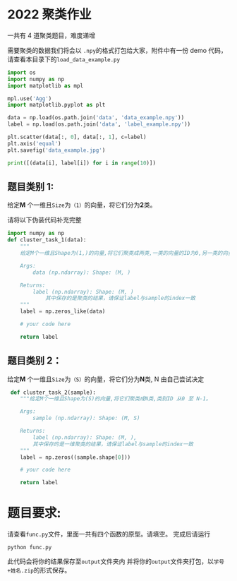 # 2022 聚类作业

一共有 4 道聚类题目，难度递增

需要聚类的数据我们将会以 `.npy`的格式打包给大家，附件中有一份 demo 代码，请查看本目录下的`load_data_example.py`

```python
import os
import numpy as np
import matplotlib as mpl

mpl.use('Agg')
import matplotlib.pyplot as plt

data = np.load(os.path.join('data', 'data_example.npy'))
label = np.load(os.path.join('data', 'label_example.npy'))

plt.scatter(data[:, 0], data[:, 1], c=label)
plt.axis('equal')
plt.savefig('data_example.jpg')

print([(data[i], label[i]) for i in range(10)])


```

## 题目类别 1:

给定**M** 个一维且`Size`为`（1）`的向量，将它们分为**2**类。

请将以下伪装代码补充完整

```python
import numpy as np
def cluster_task_1(data):
    """
    给定M个一维且Shape为(1,)的向量,将它们聚类成两类,一类的向量的ID为0,另一类的向量的ID为1。

    Args:
        data (np.ndarray): Shape: (M, )

    Returns:
        label (np.ndarray): Shape: (M, )
        	其中保存的是聚类的结果，请保证label与sample的index一致
    """
    label = np.zeros_like(data)

    # your code here

    return label

```

## 题目类别 2：

给定**M** 个一维且`Size`为`（S）`的向量，将它们分为**N**类, N 由自己尝试决定

```python
 def cluster_task_2(sample):
    """给定M个一维且Shape为(S)的向量,将它们聚类成N类,类别ID 从0 至 N-1。

    Args:
        sample (np.ndarray): Shape: (M, S)

    Returns:
        label (np.ndarray): Shape: (M, ),
        其中保存的是一维聚类的结果，请保证label与sample的index一致
    """
    label = np.zeros((sample.shape[0]))

    # your code here

    return label
```

# 题目要求:

请查看`func.py`文件，里面一共有四个函数的原型。请填空。
完成后请运行

```
python func.py
```

此代码会将你的结果保存至`output`文件夹内
并将你的`output`文件夹打包，以`学号+姓名.zip`的形式保存。
